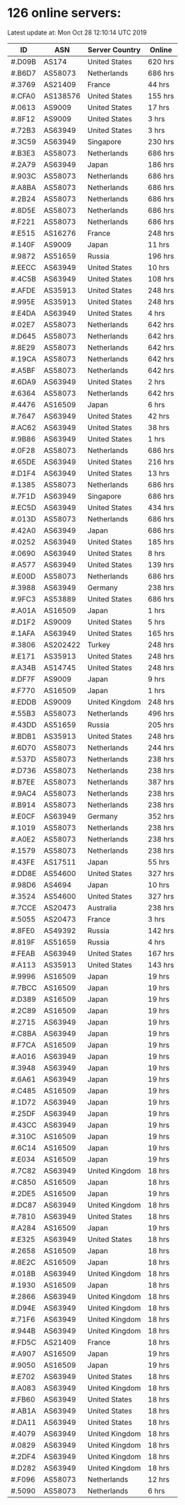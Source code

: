 # 126 online servers:

Latest update at: Mon Oct 28 12:10:14 UTC 2019

| ID | ASN | Server Country | Online |
| -- | --- | -------------- | ------ |
| #.D09B | AS174 | United States | 620 hrs |
| #.B6D7 | AS58073 | Netherlands | 686 hrs |
| #.3769 | AS21409 | France | 44 hrs |
| #.CFA0 | AS138576 | United States | 155 hrs |
| #.0613 | AS9009 | United States | 17 hrs |
| #.8F12 | AS9009 | United States | 3 hrs |
| #.72B3 | AS63949 | United States | 3 hrs |
| #.3C59 | AS63949 | Singapore | 230 hrs |
| #.B3E3 | AS58073 | Netherlands | 686 hrs |
| #.2A79 | AS63949 | Japan | 186 hrs |
| #.903C | AS58073 | Netherlands | 686 hrs |
| #.A8BA | AS58073 | Netherlands | 686 hrs |
| #.2B24 | AS58073 | Netherlands | 686 hrs |
| #.8D5E | AS58073 | Netherlands | 686 hrs |
| #.F221 | AS58073 | Netherlands | 686 hrs |
| #.E515 | AS16276 | France | 248 hrs |
| #.140F | AS9009 | Japan | 11 hrs |
| #.9872 | AS51659 | Russia | 196 hrs |
| #.EECC | AS63949 | United States | 10 hrs |
| #.4C5B | AS63949 | United States | 108 hrs |
| #.AFDE | AS35913 | United States | 248 hrs |
| #.995E | AS35913 | United States | 248 hrs |
| #.E4DA | AS63949 | United States | 4 hrs |
| #.02E7 | AS58073 | Netherlands | 642 hrs |
| #.D645 | AS58073 | Netherlands | 642 hrs |
| #.8E29 | AS58073 | Netherlands | 642 hrs |
| #.19CA | AS58073 | Netherlands | 642 hrs |
| #.A5BF | AS58073 | Netherlands | 642 hrs |
| #.6DA9 | AS63949 | United States | 2 hrs |
| #.6364 | AS58073 | Netherlands | 642 hrs |
| #.4476 | AS16509 | Japan | 6 hrs |
| #.7647 | AS63949 | United States | 42 hrs |
| #.AC62 | AS63949 | United States | 38 hrs |
| #.9B86 | AS63949 | United States | 1 hrs |
| #.0F28 | AS58073 | Netherlands | 686 hrs |
| #.65DE | AS63949 | United States | 216 hrs |
| #.D1F4 | AS63949 | United States | 13 hrs |
| #.1385 | AS58073 | Netherlands | 686 hrs |
| #.7F1D | AS63949 | Singapore | 686 hrs |
| #.EC5D | AS63949 | United States | 434 hrs |
| #.013D | AS58073 | Netherlands | 686 hrs |
| #.42A0 | AS63949 | Japan | 686 hrs |
| #.0252 | AS63949 | United States | 185 hrs |
| #.0690 | AS63949 | United States | 8 hrs |
| #.A577 | AS63949 | United States | 139 hrs |
| #.E00D | AS58073 | Netherlands | 686 hrs |
| #.3988 | AS63949 | Germany | 238 hrs |
| #.9FC3 | AS53889 | United States | 686 hrs |
| #.A01A | AS16509 | Japan | 1 hrs |
| #.D1F2 | AS9009 | United States | 5 hrs |
| #.1AFA | AS63949 | United States | 165 hrs |
| #.3806 | AS202422 | Turkey | 248 hrs |
| #.E171 | AS35913 | United States | 248 hrs |
| #.A34B | AS14745 | United States | 248 hrs |
| #.DF7F | AS9009 | Japan | 9 hrs |
| #.F770 | AS16509 | Japan | 1 hrs |
| #.EDDB | AS9009 | United Kingdom | 248 hrs |
| #.55B3 | AS58073 | Netherlands | 496 hrs |
| #.43DD | AS51659 | Russia | 205 hrs |
| #.BDB1 | AS35913 | United States | 248 hrs |
| #.6D70 | AS58073 | Netherlands | 244 hrs |
| #.537D | AS58073 | Netherlands | 238 hrs |
| #.D736 | AS58073 | Netherlands | 238 hrs |
| #.B7EE | AS58073 | Netherlands | 387 hrs |
| #.9AC4 | AS58073 | Netherlands | 238 hrs |
| #.B914 | AS58073 | Netherlands | 238 hrs |
| #.E0CF | AS63949 | Germany | 352 hrs |
| #.1019 | AS58073 | Netherlands | 238 hrs |
| #.A0E2 | AS58073 | Netherlands | 238 hrs |
| #.1579 | AS58073 | Netherlands | 238 hrs |
| #.43FE | AS17511 | Japan | 55 hrs |
| #.DD8E | AS54600 | United States | 327 hrs |
| #.98D6 | AS4694 | Japan | 10 hrs |
| #.3524 | AS54600 | United States | 327 hrs |
| #.7CCE | AS20473 | Australia | 238 hrs |
| #.5055 | AS20473 | France | 3 hrs |
| #.8FE0 | AS49392 | Russia | 142 hrs |
| #.819F | AS51659 | Russia | 4 hrs |
| #.FEAB | AS63949 | United States | 167 hrs |
| #.A113 | AS35913 | United States | 143 hrs |
| #.9996 | AS16509 | Japan | 19 hrs |
| #.7BCC | AS16509 | Japan | 19 hrs |
| #.D389 | AS16509 | Japan | 19 hrs |
| #.2C89 | AS16509 | Japan | 19 hrs |
| #.2715 | AS63949 | Japan | 19 hrs |
| #.C8BA | AS63949 | Japan | 19 hrs |
| #.F7CA | AS16509 | Japan | 19 hrs |
| #.A016 | AS63949 | Japan | 19 hrs |
| #.3948 | AS63949 | Japan | 19 hrs |
| #.6A61 | AS63949 | Japan | 19 hrs |
| #.C485 | AS16509 | Japan | 19 hrs |
| #.1D72 | AS63949 | Japan | 19 hrs |
| #.25DF | AS63949 | Japan | 19 hrs |
| #.43CC | AS63949 | Japan | 19 hrs |
| #.310C | AS16509 | Japan | 19 hrs |
| #.6C14 | AS16509 | Japan | 19 hrs |
| #.E034 | AS16509 | Japan | 19 hrs |
| #.7C82 | AS63949 | United Kingdom | 18 hrs |
| #.C850 | AS16509 | Japan | 18 hrs |
| #.2DE5 | AS16509 | Japan | 19 hrs |
| #.DC87 | AS63949 | United Kingdom | 18 hrs |
| #.7810 | AS63949 | United States | 18 hrs |
| #.A284 | AS16509 | Japan | 19 hrs |
| #.E325 | AS63949 | United States | 18 hrs |
| #.2658 | AS16509 | Japan | 18 hrs |
| #.8E2C | AS16509 | Japan | 18 hrs |
| #.018B | AS63949 | United Kingdom | 18 hrs |
| #.1930 | AS16509 | Japan | 18 hrs |
| #.2866 | AS63949 | United Kingdom | 18 hrs |
| #.D94E | AS63949 | United Kingdom | 18 hrs |
| #.71F6 | AS63949 | United Kingdom | 18 hrs |
| #.944B | AS63949 | United Kingdom | 18 hrs |
| #.FD5C | AS21409 | France | 18 hrs |
| #.A907 | AS16509 | Japan | 19 hrs |
| #.9050 | AS16509 | Japan | 19 hrs |
| #.E702 | AS63949 | United States | 18 hrs |
| #.A083 | AS63949 | United Kingdom | 18 hrs |
| #.FB60 | AS63949 | United States | 18 hrs |
| #.AB1A | AS63949 | United States | 18 hrs |
| #.DA11 | AS63949 | United States | 18 hrs |
| #.4079 | AS63949 | United Kingdom | 18 hrs |
| #.0829 | AS63949 | United Kingdom | 18 hrs |
| #.2DF4 | AS63949 | United Kingdom | 18 hrs |
| #.D282 | AS63949 | United Kingdom | 18 hrs |
| #.F096 | AS58073 | Netherlands | 12 hrs |
| #.5090 | AS58073 | Netherlands | 6 hrs |

